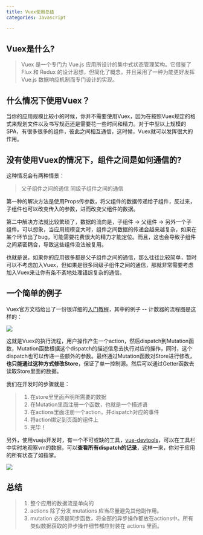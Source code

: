 ```yaml
---
title: Vuex使用总结
categories: Javascript

---
```


## Vuex是什么?
> Vuex 是一个专门为 Vue.js 应用所设计的集中式状态管理架构。它借鉴了 Flux 和 Redux 的设计思想，但简化了概念，并且采用了一种为能更好发挥 Vue.js 数据响应机制而专门设计的实现。

## 什么情况下使用Vuex？
当你的应用规模比较小的时候，你并不需要使用Vuex，因为在按照Vuex规定的格式来规划文件以及书写规范还是需要花一些时间和精力。对于中型以上规模的SPA，有很多很多的组件，彼此之间相互通信，这时候，Vuex就可以发挥很大的作用。

## 没有使用Vuex的情况下，组件之间是如何通信的?
这种情况会有两种情景：

> 父子组件之间的通信
> 同级子组件之间的通信

第一种的解决方法是使用Props传参数，将父组件的数据传递给子组件，反过来，子组件也可以改变传入的参数，进而改变父组件的数据。

第二中解决方法就比较繁琐了，数据的流向是，子组件 -\> 父组件 -\> 另外一个子组件。可以想象，当应用规模变大时，组件之间数据的传递会越来越复杂，如果在某个环节出了bug，可能需要花费很大的精力才能定位。而且，这也会导致子组件之间紧密耦合，导致这些组件没法被复用。

也就是说，如果你的应用很多都是父子组件之间的通信，那么往往比较简单，暂时可以不考虑加入Vuex，但如果是很多同级子组件之间的通信，那就非常需要考虑加入Vuex来让你有条不紊地处理错综复杂的通信。

## 一个简单的例子
Vuex官方文档给出了一份很详细的[入门教程][1]，其中的例子 -- 计数器的流程图是这样的：

![][image-1]

这就是Vuex的执行流程，用户操作产生一个action，然后dispatch到Mutation函数，Mutation函数根据这个dispatch的描述信息去执行对应的操作，同时，这个dispatch也可以传递一些额外的参数。最终通过Mutation函数对Store进行修改，**也只能通过这种方式修改Store**，保证了单一控制源。然后可以通过Getter函数去读取Store里面的数据。

我们在开发时的步骤就是：
> 1. 在store里里面声明所需要的数据
> 2. 在Mutation里面注册一个函数，也就是一个描述语
> 3. 在actions里面注册一个action，并dispatch对应的事件
> 4. 将action绑定到页面的组件上
> 5. 完毕！

另外，使用vuejs开发时，有一个不可或缺的工具，[vue-devtools][2]，可以在工具栏中实时地观察vm的数据，可以**查看所有dispatch的记录**，这样一来，你对于应用的所有状态了如指掌。

![][image-2]

## 总结
> 1. 整个应用的数据流是单向的
> 2. actions 除了分发 mutations 应当尽量避免其他副作用。
> 3. mutation 必须是同步函数，将全部的异步操作都放在actions中。所有类似数据获取的异步操作细节都应封装在 actions 里面。

[1]:	http://vuex.vuejs.org/zh-cn/tutorial.html
[2]:	https://github.com/vuejs/vue-devtools

[image-1]:	http://file.do.yy.com/group3/M04/CD/93/tz0GSFeOMj2AC5iPAACKAQnp38Q432.png
[image-2]:	http://file.do.yy.com/group3/M00/CD/93/tz0GSFeOMj2AeoyQAACDwiTCd8c311.png